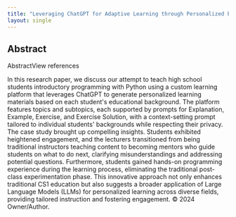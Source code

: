 ```yaml
---
title: "Leveraging ChatGPT for Adaptive Learning through Personalized Prompt-based Instruction: A CS1 Education Case Study"
layout: single
---
```


## Abstract
AbstractView references

In this research paper, we discuss our attempt to teach high school students introductory programming with Python using a custom learning platform that leverages ChatGPT to generate personalized learning materials based on each student's educational background. The platform features topics and subtopics, each supported by prompts for Explanation, Example, Exercise, and Exercise Solution, with a context-setting prompt tailored to individual students' backgrounds while respecting their privacy. The case study brought up compelling insights. Students exhibited heightened engagement, and the lecturers transitioned from being traditional instructors teaching content to becoming mentors who guide students on what to do next, clarifying misunderstandings and addressing potential questions. Furthermore, students gained hands-on programming experience during the learning process, eliminating the traditional post-class experimentation phase. This innovative approach not only enhances traditional CS1 education but also suggests a broader application of Large Language Models (LLMs) for personalized learning across diverse fields, providing tailored instruction and fostering engagement. © 2024 Owner/Author.
